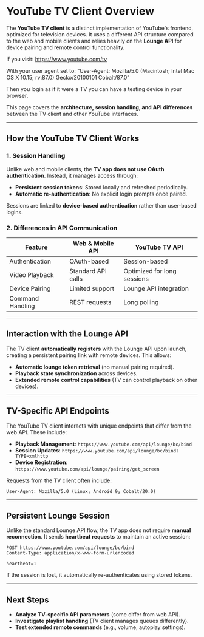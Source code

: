 # YouTube TV Client Overview  

The **YouTube TV client** is a distinct implementation of YouTube's frontend, optimized for television devices. It uses a different API structure compared to the web and mobile clients and relies heavily on the **Lounge API** for device pairing and remote control functionality.

If you visit:
<https://www.youtube.com/tv>

With your user agent set to:
“User-Agent: Mozilla/5.0 (Macintosh; Intel Mac OS X 10.15; rv:87.0) Gecko/20100101 Cobalt/87.0”

Then you login as if it were a TV you can have a testing device in your browser.

This page covers the **architecture, session handling, and API differences** between the TV client and other YouTube interfaces.  

---

## How the YouTube TV Client Works  

### 1. **Session Handling**  

Unlike web and mobile clients, the **TV app does not use OAuth authentication**. Instead, it manages access through:  

- **Persistent session tokens**: Stored locally and refreshed periodically.  
- **Automatic re-authentication**: No explicit login prompts once paired.  

Sessions are linked to **device-based authentication** rather than user-based logins.  

### 2. **Differences in API Communication**  

| Feature          | Web & Mobile API   | YouTube TV API              |
|------------------|--------------------|-----------------------------|
| Authentication   | OAuth-based        | Session-based               |
| Video Playback   | Standard API calls | Optimized for long sessions |
| Device Pairing   | Limited support    | Lounge API integration      |
| Command Handling | REST requests      | Long polling                |

---

## Interaction with the Lounge API  

The TV client **automatically registers** with the Lounge API upon launch, creating a persistent pairing link with remote devices. This allows:  

- **Automatic lounge token retrieval** (no manual pairing required).  
- **Playback state synchronization** across devices.  
- **Extended remote control capabilities** (TV can control playback on other devices).  

---

## TV-Specific API Endpoints  

The YouTube TV client interacts with unique endpoints that differ from the web API. These include:  

- **Playback Management**: `https://www.youtube.com/api/lounge/bc/bind`  
- **Session Updates**: `https://www.youtube.com/api/lounge/bc/bind?TYPE=xmlhttp`  
- **Device Registration**: `https://www.youtube.com/api/lounge/pairing/get_screen`  

Requests from the TV client often include:  

```http
User-Agent: Mozilla/5.0 (Linux; Android 9; Cobalt/20.0)  
```

---

## Persistent Lounge Session  

Unlike the standard Lounge API flow, the TV app does not require **manual reconnection**. It sends **heartbeat requests** to maintain an active session:  

```http
POST https://www.youtube.com/api/lounge/bc/bind  
Content-Type: application/x-www-form-urlencoded  

heartbeat=1
```

If the session is lost, it automatically re-authenticates using stored tokens.  

---

## Next Steps  

- **Analyze TV-specific API parameters** (some differ from web API).  
- **Investigate playlist handling** (TV client manages queues differently).  
- **Test extended remote commands** (e.g., volume, autoplay settings).
